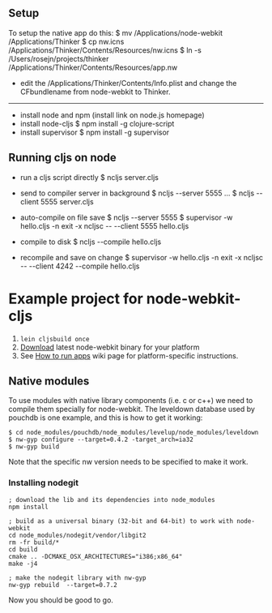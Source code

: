 ## Setup

To setup the native app do this:
   $ mv /Applications/node-webkit /Applications/Thinker
   $ cp nw.icns /Applications/Thinker/Contents/Resources/nw.icns
   $ ln -s /Users/rosejn/projects/thinker /Applications/Thinker/Contents/Resources/app.nw

* edit the /Applications/Thinker/Contents/Info.plist and change the CFbundlename from node-webkit to Thinker.

-------------

* install node and npm (install link on node.js homepage)
* install node-cljs
    $ npm install -g clojure-script
* install supervisor
    $ npm install -g supervisor

## Running cljs on node

* run a cljs script directly
    $ ncljs server.cljs

* send to compiler server in background
    $ ncljs --server 5555
    ...
    $ ncljs --client 5555 server.cljs

* auto-compile on file save
    $ ncljs --server 5555
    $ supervisor -w hello.cljs -n exit -x ncljsc -- --client 5555 hello.cljs

* compile to disk
    $ ncljs --compile hello.cljs

* recompile and save on change
    $ supervisor -w hello.cljs -n exit -x ncljsc -- --client 4242 --compile hello.cljs

# Example project for node-webkit-cljs

1. `lein cljsbuild once`
2. [Download](https://github.com/rogerwang/node-webkit) latest node-webkit binary for your platform
3. See [How to run apps](https://github.com/rogerwang/node-webkit/wiki/How-to-run-apps) wiki page
   for platform-specific instructions.


## Native modules

To use modules with native library components (i.e. c or c++) we need to compile them specially for node-webkit.  The leveldown database used by pouchdb is one example, and this is how to get it working:

    $ cd node_modules/pouchdb/node_modules/levelup/node_modules/leveldown
    $ nw-gyp configure --target=0.4.2 -target_arch=ia32
    $ nw-gyp build

Note that the specific nw version needs to be specified to make it work.

### Installing nodegit

    ; download the lib and its dependencies into node_modules
    npm install

    ; build as a universal binary (32-bit and 64-bit) to work with node-webkit
    cd node_modules/nodegit/vendor/libgit2
    rm -fr build/*
    cd build
    cmake .. -DCMAKE_OSX_ARCHITECTURES="i386;x86_64"
    make -j4

    ; make the nodegit library with nw-gyp
    nw-gyp rebuild  --target=0.7.2

Now you should be good to go.


